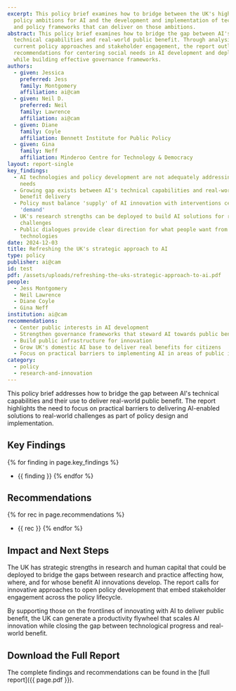 ```yaml
---
excerpt: This policy brief examines how to bridge between the UK's high-level
  policy ambitions for AI and the development and implementation of technologies
  and policy frameworks that can deliver on those ambitions.
abstract: This policy brief examines how to bridge the gap between AI's
  technical capabilities and real-world public benefit. Through analysis of
  current policy approaches and stakeholder engagement, the report outlines
  recommendations for centering social needs in AI development and deployment
  while building effective governance frameworks.
authors:
  - given: Jessica
    preferred: Jess
    family: Montgomery
    affiliation: ai@cam
  - given: Neil D.
    preferred: Neil
    family: Lawrence
    affiliation: ai@cam
  - given: Diane
    family: Coyle
    affiliation: Bennett Institute for Public Policy
  - given: Gina
    family: Neff
    affiliation: Minderoo Centre for Technology & Democracy
layout: report-single
key_findings:
  - AI technologies and policy development are not adequately addressing social
    needs
  - Growing gap exists between AI's technical capabilities and real-world
    benefit delivery
  - Policy must balance 'supply' of AI innovation with interventions centered on
    'demand'
  - UK's research strengths can be deployed to build AI solutions for real-world
    challenges
  - Public dialogues provide clear direction for what people want from AI
    technologies
date: 2024-12-03
title: Refreshing the UK's strategic approach to AI
type: policy
publisher: ai@cam
id: test
pdf: /assets/uploads/refreshing-the-uks-strategic-approach-to-ai.pdf
people:
  - Jess Montgomery
  - Neil Lawrence
  - Diane Coyle
  - Gina Neff
institution: ai@cam
recommendations:
  - Center public interests in AI development
  - Strengthen governance frameworks that steward AI towards public benefit
  - Build public infrastructure for innovation
  - Grow UK's domestic AI base to deliver real benefits for citizens
  - Focus on practical barriers to implementing AI in areas of public interest
category:
  - policy
  - research-and-innovation
---
```


This policy brief addresses how to bridge the gap between AI's technical capabilities and their use to deliver real-world public benefit. The report highlights the need to focus on practical barriers to delivering AI-enabled solutions to real-world challenges as part of policy design and implementation.

## Key Findings

{% for finding in page.key_findings %}
- {{ finding }}
{% endfor %}

## Recommendations

{% for rec in page.recommendations %}
- {{ rec }}
{% endfor %}

## Impact and Next Steps

The UK has strategic strengths in research and human capital that could be deployed to bridge the gaps between research and practice affecting how, where, and for whose benefit AI innovations develop. The report calls for innovative approaches to open policy development that embed stakeholder engagement across the policy lifecycle.

By supporting those on the frontlines of innovating with AI to deliver public benefit, the UK can generate a productivity flywheel that scales AI innovation while closing the gap between technological progress and real-world benefit.

## Download the Full Report

The complete findings and recommendations can be found in the [full report]({{ page.pdf }}). 